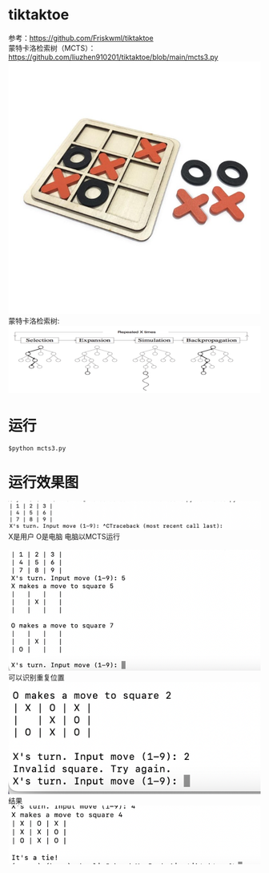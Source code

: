 # tiktaktoe
参考：https://github.com/Friskwml/tiktaktoe<br>
蒙特卡洛检索树（MCTS）：https://github.com/liuzhen910201/tiktaktoe/blob/main/mcts3.py
<br>
![](https://github.com/liuzhen910201/tiktaktoe/blob/main/pic/tictaktoe5.jpg)
<br>
蒙特卡洛检索树:
<br>
![](https://github.com/liuzhen910201/tiktaktoe/blob/main/pic/tictaktoe6.png)
# 运行
```
$python mcts3.py
```
# 运行效果图

![](https://github.com/liuzhen910201/tiktaktoe/blob/main/pic/tictaktoe1.png)
<br>
X是用户 O是电脑 电脑以MCTS运行<br>
<br>
![](https://github.com/liuzhen910201/tiktaktoe/blob/main/pic/tictaktoe2.png)
<br>
可以识别重复位置
<br>
![](https://github.com/liuzhen910201/tiktaktoe/blob/main/pic/tictaktoe3.png)
<br>
结果
<br>
![](https://github.com/liuzhen910201/tiktaktoe/blob/main/pic/tictaktoe4.png)
